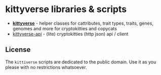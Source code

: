 # kittyverse libraries & scripts


- [**kittyverse**](kittverse) - helper classes for cattributes, trait types, traits, genes, genomes and more for cryptokitties and copycats
- [kittyverse-api](kittyverse-api) - (lite) cryptokitties (http json) api / client




## License

The `kittiverse` scripts are dedicated to the public domain.
Use it as you please with no restrictions whatsoever.